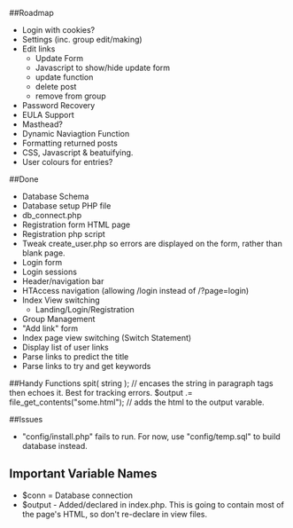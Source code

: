 ##Roadmap

- Login with cookies?
- Settings (inc. group edit/making)
- Edit links
	- Update Form
	- Javascript to show/hide update form
	- update function
	- delete post
	- remove  from group
- Password Recovery
- EULA Support
- Masthead? 
- Dynamic Naviagtion Function
- Formatting returned posts
- CSS, Javascript & beatuifying. 
- User colours for entries?

##Done
- Database Schema
- Database setup PHP file
- db_connect.php
- Registration form HTML page 
- Registration php script
- Tweak create_user.php so errors are displayed on the form, rather than blank page.
- Login form
- Login sessions
- Header/navigation bar
- HTAccess navigation (allowing /login instead of /?page=login)
- Index View switching
	- Landing/Login/Registration
- Group Management
- "Add link" form
- Index page view switching (Switch Statement)
- Display list of user links
- Parse links to predict the title
- Parse links to try and get keywords
 
##Handy Functions
spit( string ); // encases the string in paragraph tags then echoes it. Best for tracking errors.
$output .= file_get_contents("some.html"); // adds the html to the output varable.

##Issues
- "config/install.php" fails to run. For now, use "config/temp.sql" to build database instead.

## Important Variable Names
- $conn = Database connection
- $output - Added/declared in index.php. This is going to contain most of the page's HTML, so don't re-declare in view files.
